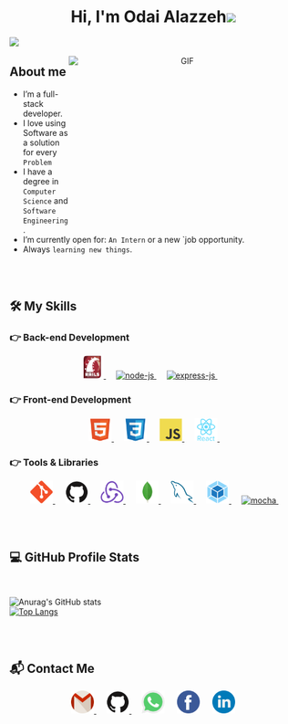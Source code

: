 <h1 align="center">Hi, I'm Odai Alazzeh<img width="30px" src="https://raw.githubusercontent.com/iampavangandhi/iampavangandhi/master/gifs/Hi.gif"></h1>


![](https://komarev.com/ghpvc/?username=odaialazzeh)


<a target="_blank" align="center">
  <img align="right" top="500" height="300" width="400" alt="GIF" src="https://media.giphy.com/media/SWoSkN6DxTszqIKEqv/giphy.gif">
</a>

## About me
- I’m a full-stack developer.
- I love using Software as a solution for every `Problem`
- I have a degree in `Computer Science` and `Software Engineering`.
- I’m currently open for: `An Intern` or a new `job opportunity.
- Always `learning new things`.

<br>
<br>

## 🛠️ My Skills

### 👉 Back-end Development

<p align="center" > 
  <a href="https://rubyonrails.org" rel="nofollow"> <img src="https://raw.githubusercontent.com/devicons/devicon/master/icons/rails/rails-original-wordmark.svg" alt="rails" title="rails" width="40" height="40" style="max-width: 100%;"> </a>
  &emsp; 
  <a href="https://nodejs.org/en" rel="nofollow"> <img src="https://upload.wikimedia.org/wikipedia/commons/d/d9/Node.js_logo.svg" alt="node-js" title="node-js" width="80" height="50" style="max-width: 100%;"> </a>
  &emsp; 
  <a href="https://expressjs.com/" rel="nofollow"> <img src="https://blog.amt.in/wp-content/uploads/2017/12/e16da876-c2fd-4eb8-ae72-4b193c534938-Edited.png" alt="express-js" title="express-js" width="120" height="60" style="max-width: 100%;"> </a>
  &emsp; 
</p>

### 👉 Front-end Development
<p align="center"> 
  &emsp; 
    <a href="https://www.w3schools.com/html/" rel="nofollow"> <img src="https://raw.githubusercontent.com/devicons/devicon/master/icons/html5/html5-original.svg" alt="html" title="html" width="40" height="40" style="max-width: 100%;"> </a>
  </a>   
    &emsp;
    <a href="https://www.w3schools.com/css/" rel="nofollow"> <img src="https://raw.githubusercontent.com/devicons/devicon/master/icons/css3/css3-original.svg" alt="CSS" title="CSS" width="40" height="40" style="max-width: 100%;"> </a>
  </a>   
    &emsp;
    <a href="https://developer.mozilla.org/en-US/docs/Web/JavaScript" rel="nofollow"> <img src="https://raw.githubusercontent.com/devicons/devicon/master/icons/javascript/javascript-original.svg" alt="javascript" title="javascript" width="40" height="40" style="max-width: 100%;"> </a>
  </a> 
  &emsp;
    <a href="https://reactjs.org/" rel="nofollow"> <img src="https://raw.githubusercontent.com/devicons/devicon/master/icons/react/react-original-wordmark.svg" alt="react" title="react" width="40" height="40" style="max-width: 100%;"> </a>
  &emsp;
</p>

 ### 👉  Tools & Libraries 
 
<p align="center">
  &emsp;
    <a href="https://git-scm.com/" rel="nofollow"> <img src="https://raw.githubusercontent.com/devicons/devicon/master/icons/git/git-original.svg" alt="git" title="Git" width="40" height="40" style="max-width: 100%;"> </a>
  &emsp;
    <a href="https://github.com/" rel="nofollow"> <img src="https://raw.githubusercontent.com/devicons/devicon/master/icons/github/github-original.svg" alt="github" title="github" width="40" height="40" style="max-width: 100%;"> </a>
  &emsp;
  <a href="https://redux.js.org" rel="nofollow"> <img src="https://raw.githubusercontent.com/devicons/devicon/master/icons/redux/redux-original.svg" alt="redux" title="redux" width="40" height="40" style="max-width: 100%;"> </a>
  &emsp;
  <a href="https://www.mongodb.com/" rel="nofollow"> <img src="https://raw.githubusercontent.com/devicons/devicon/master/icons/mongodb/mongodb-original.svg" alt="mongodb" title="mongodb" width="40" height="40" style="max-width: 100%;"> </a>
  &emsp;
  <a href="https://www.mysql.com/" rel="nofollow"> <img src="https://raw.githubusercontent.com/devicons/devicon/master/icons/mysql/mysql-original.svg" alt="mysql"  title="mysql" width="40" height="40" style="max-width: 100%;"> </a>
  &emsp;
  <a href="https://webpack.js.org" rel="nofollow"> <img src="https://raw.githubusercontent.com/devicons/devicon/d00d0969292a6569d45b06d3f350f463a0107b0d/icons/webpack/webpack-original.svg" alt="webpack" title="webpack" width="40" height="40" style="max-width: 100%;"> </a>
  &emsp;
  <a href="https://mochajs.org" rel="nofollow"> <img src="https://camo.githubusercontent.com/4253eb6921d60a216772940978dea3a0cf2113f2f29b5545720d3b5b6960e467/68747470733a2f2f7777772e766563746f726c6f676f2e7a6f6e652f6c6f676f732f6d6f6368616a732f6d6f6368616a732d69636f6e2e737667" alt="mocha" width="40" height="40" data-canonical-src="https://www.vectorlogo.zone/logos/mochajs/mochajs-icon.svg" title="mocha" style="max-width: 100%;"> </a>
  &emsp;
</p>

<br>
<br>

  ## <b>💻 GitHub Profile Stats</b>
  <br/>

![Anurag's GitHub stats](https://github-readme-stats.vercel.app/api?username=odaialazzeh&show_icons=true&theme=default)
<br>
[![Top Langs](https://github-readme-stats.vercel.app/api/top-langs/?username=odaialazzeh&layout=compact)](https://github.com/odaialazzeh/github-readme-stats)

<br>
<br>

## 📬 Contact Me
<p align="center">
     <a href="mailto:odai.alazzeh@gmail.com" rel="nofollow"> <img src="https://raw.githubusercontent.com/odaialazzeh/odaialazzeh/f0691e9099a622f266dc3d61be4e982750ff6386/icons/gmail.svg" alt="gmail" title="gmail" width="40" height="40" style="max-width: 100%;"> </a>
  &emsp;
     <a href="https://github.com/odaialazzeh" rel="nofollow"> <img src="https://raw.githubusercontent.com/devicons/devicon/master/icons/github/github-original.svg" alt="github" title="github" width="40" height="40" style="max-width: 100%;"> </a>
  &emsp;
  	<a href="https://wa.me/+972598560564"><img src="https://raw.githubusercontent.com/odaialazzeh/odaialazzeh/e5613a68829f7696169eddbc7e09c78668196878/icons/whatsapp.svg" width="40" height="40" alt="Whatsapp" title="Whatsapp" /></a>
  &emsp;
  	<a href="https://www.facebook.com/odai.alazzeh/"><img src="https://raw.githubusercontent.com/odaialazzeh/odaialazzeh/f0691e9099a622f266dc3d61be4e982750ff6386/icons/facebook.svg" width="40" height="40" alt="facebook" title="facebook" /></a>
  &emsp;
  	<a href="https://www.linkedin.com/in/odai-alazzeh-01546024a"><img src="https://raw.githubusercontent.com/odaialazzeh/odaialazzeh/f0691e9099a622f266dc3d61be4e982750ff6386/icons/linkedin.svg" width="40" height="40" alt="linkedin" title="linkedin" /></a>
</p>
